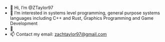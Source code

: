 - 👋 Hi, I’m @ZTaylor97
- 👀 I’m interested in systems level programming, general purpose systems languages including C++ and Rust, Graphics Programming and Game Development
- 🌱 
- 📫 Contact my email: zachtaylor97@gmail.com

<!---
ZTaylor97/ZTaylor97 is a ✨ special ✨ repository because its `README.md` (this file) appears on your GitHub profile.
You can click the Preview link to take a look at your changes.
--->
